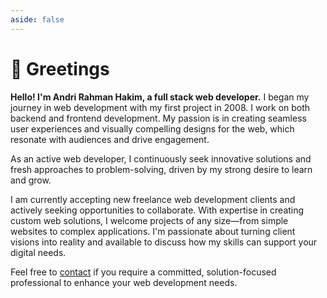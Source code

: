 ```yaml
---
aside: false
---
```


# 🗿 Greetings

**Hello! I'm Andri Rahman Hakim, a full stack web developer.** I began my journey in web development with my first project in 2008. I work on both backend and frontend development. My passion is in creating seamless user experiences and visually compelling designs for the web, which resonate with audiences and drive engagement.

As an active web developer, I continuously seek innovative solutions and fresh approaches to problem-solving, driven by my strong desire to learn and grow. 

I am currently accepting new freelance web development clients and actively seeking opportunities to collaborate. With expertise in creating custom web solutions, I welcome projects of any size—from simple websites to complex applications. I'm passionate about turning client visions into reality and available to discuss how my skills can support your digital needs.

Feel free to [contact](/contact) if you require a committed, solution-focused professional to enhance your web development needs.